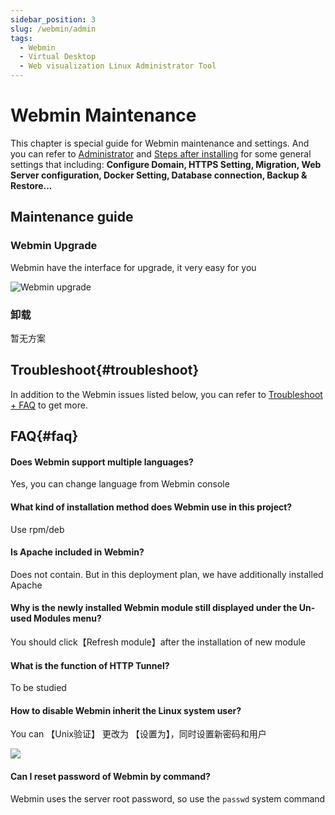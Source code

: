 ```yaml
---
sidebar_position: 3
slug: /webmin/admin
tags:
  - Webmin
  - Virtual Desktop
  - Web visualization Linux Administrator Tool
---
```


# Webmin Maintenance

This chapter is special guide for Webmin maintenance and settings. And you can refer to [Administrator](../administrator) and [Steps after installing](../install/setup) for some general settings that including: **Configure Domain, HTTPS Setting, Migration, Web Server configuration, Docker Setting, Database connection, Backup & Restore...**  

## Maintenance guide

### Webmin Upgrade

Webmin have the interface for upgrade, it very easy for you

![Webmin upgrade](https://libs.websoft9.com/Websoft9/DocsPicture/en/webmin/webmin-upgrade-websoft9.png)

### 卸载

暂无方案

## Troubleshoot{#troubleshoot}

In addition to the Webmin issues listed below, you can refer to [Troubleshoot + FAQ](../troubleshoot) to get more.  


## FAQ{#faq}

#### Does Webmin support multiple languages?

Yes, you can change language from Webmin console

#### What kind of installation method does Webmin use in this project?

Use rpm/deb

#### Is Apache included in Webmin?

Does not contain. But in this deployment plan, we have additionally installed Apache

#### Why is the newly installed Webmin module still displayed under the Un-used Modules menu?

You should click【Refresh module】after the installation of new module

#### What is the function of HTTP Tunnel?

To be studied

#### How to disable Webmin inherit the Linux system user?

You can 【Unix验证】 更改为 【设置为】，同时设置新密码和用户

![](https://libs.websoft9.com/Websoft9/DocsPicture/en/webmin/webmin-usermode-websoft9.png)

#### Can I reset password of Webmin by command? 

Webmin uses the server root password, so use the `passwd` system command